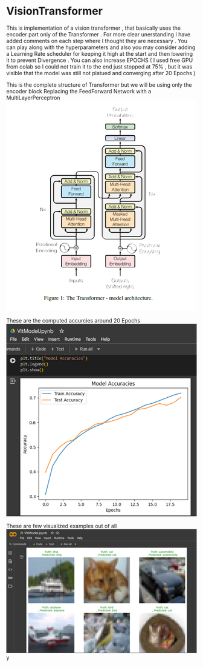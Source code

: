 # VisionTransformer
This is implementation of a vision transformer , that basically uses the encoder part only of the Transformer .
For more clear unerstanding I have added comments on each step where I thought they are necessary .
You can play along with the hyperparameters and also you may consider adding a Learning Rate scheduler for keeping it high at the start and then lowering it to prevent Divergence .
You can also increase EPOCHS ( I used free GPU from colab so I could not train it to the end just stopped at 75% , but it was visible that the model was still not platued and converging after 20 Epochs ) <br>
<p></p>

This is the complete structure of Transformer but we will be using only the encoder block Replacing the FeedForward Network with a MultiLayerPerceptron<br>
![Transfromer](Transformer.png)

<p></p>

These are the computed accurcies around 20 Epochs
![Accuracies Plot](Accuracies.png)<br>

<p></p>
<p></p>
<p></p>

These are few visualized examples out of all 
![Results](Results.png)<br> 
y
